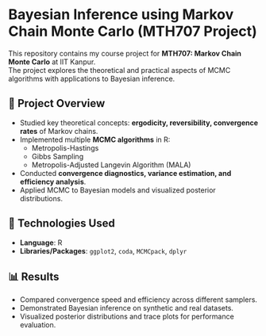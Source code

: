 # Bayesian Inference using Markov Chain Monte Carlo (MTH707 Project)

This repository contains my course project for **MTH707: Markov Chain Monte Carlo** at IIT Kanpur.  
The project explores the theoretical and practical aspects of MCMC algorithms with applications to Bayesian inference.  

## 📌 Project Overview
- Studied key theoretical concepts: **ergodicity, reversibility, convergence rates** of Markov chains.  
- Implemented multiple **MCMC algorithms** in R:  
  - Metropolis-Hastings  
  - Gibbs Sampling  
  - Metropolis-Adjusted Langevin Algorithm (MALA)  
- Conducted **convergence diagnostics, variance estimation, and efficiency analysis**.  
- Applied MCMC to Bayesian models and visualized posterior distributions.  

## 🔧 Technologies Used
- **Language**: R  
- **Libraries/Packages**: `ggplot2`, `coda`, `MCMCpack`, `dplyr`  

## 📊 Results
- Compared convergence speed and efficiency across different samplers.  
- Demonstrated Bayesian inference on synthetic and real datasets.  
- Visualized posterior distributions and trace plots for performance evaluation.  

